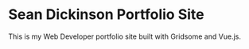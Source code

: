 # Sean Dickinson Portfolio Site

This is my Web Developer portfolio site built with Gridsome and Vue.js.